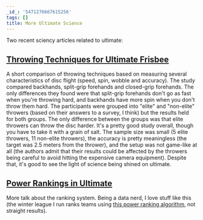 ```yaml
---
_id_: '5471276667615256'
tags: []
title: More Ultimate Science
---
```


Two recent sciency articles related to ultimate:

## [Throwing Techniques for Ultimate Frisbee](http://thesportjournal.org/article/throwing-techniques-ultimate-frisbee)

A short comparison of throwing techniques based on measuring several characteristics of disc flight (speed, spin, wobble and accuracy). The study compared backhands, split-grip forehands and closed-grip forehands. The only differences they found were that split-grip forehands don't go as fast when you're throwing hard, and backhands have more spin when you don't throw them hard. The participants were grouped into "elite" and "non-elite" throwers (based on their answers to a survey, I think) but the results held for both groups. The only difference between the groups was that elite throwers can throw the disc harder. It's a pretty good study overall, though you have to take it with a grain of salt. The sample size was small (5 elite throwers, 11 non-elite throwers), the accuracy is pretty meaningless (the target was 2.5 meters from the thrower), and the setup was not game-like at all (the authors admit that their results could be affected by the throwers being careful to avoid hitting the expensive camera equipment). Despite that, it's good to see the light of science being shined on ultimate.

## [Power Rankings in Ultimate](https://www.leaguevine.com/blog/134/power-rankings-in-ultimate/)

More talk about the ranking system. Being a data nerd, I love stuff like this (the winter league I run ranks teams using [this power ranking algorithm](http://www.pro-football-reference.com/blog/?p=37), not straight results). 

